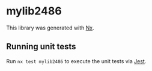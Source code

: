 # mylib2486

This library was generated with [Nx](https://nx.dev).

## Running unit tests

Run `nx test mylib2486` to execute the unit tests via [Jest](https://jestjs.io).

